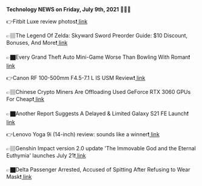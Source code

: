 <b>Technology NEWS on Friday, July 9th, 2021</b> 📡📡📡 

👉Fitbit Luxe review photos❗️<a href='https://techblock.club/?p=13017'> link</a>

👉🏽The Legend Of Zelda: Skyward Sword Preorder Guide: $10 Discount, Bonuses, And More❗️<a href='https://techblock.club/?p=13019'> link</a>

👉🏿Every Grand Theft Auto Mini-Game Worse Than Bowling With Roman❗️<a href='https://techblock.club/?p=13021'> link</a>

👉Canon RF 100-500mm F4.5-7.1 L IS USM Review❗️<a href='https://techblock.club/?p=13023'> link</a>

👉🏽Chinese Crypto Miners Are Offloading Used GeForce RTX 3060 GPUs For Cheap❗️<a href='https://techblock.club/?p=13025'> link</a>

👉🏿Another Report Suggests A Delayed & Limited Galaxy S21 FE Launch❗️<a href='https://techblock.club/?p=13027'> link</a>

👉Lenovo Yoga 9i (14-inch) review: sounds like a winner❗️<a href='https://techblock.club/?p=13029'> link</a>

👉🏽Genshin Impact version 2.0 update 'The Immovable God and the Eternal Euthymia' launches July 21❗️<a href='https://techblock.club/?p=13031'> link</a>

👉🏿Delta Passenger Arrested, Accused of Spitting After Refusing to Wear Mask❗️<a href='https://techblock.club/?p=13033'> link</a>


